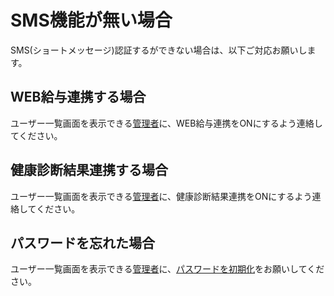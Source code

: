 # SMS機能が無い場合



SMS(ショートメッセージ)認証するができない場合は、以下ご対応お願いします。  

## WEB給与連携する場合
ユーザー一覧画面を表示できる[管理者](admin.md)に、WEB給与連携をONにするよう連絡してください。  

## 健康診断結果連携する場合
ユーザー一覧画面を表示できる[管理者](admin.md)に、健康診断結果連携をONにするよう連絡してください。  

## パスワードを忘れた場合
ユーザー一覧画面を表示できる[管理者](admin.md)に、[パスワードを初期化](password.md)をお願いしてください。  